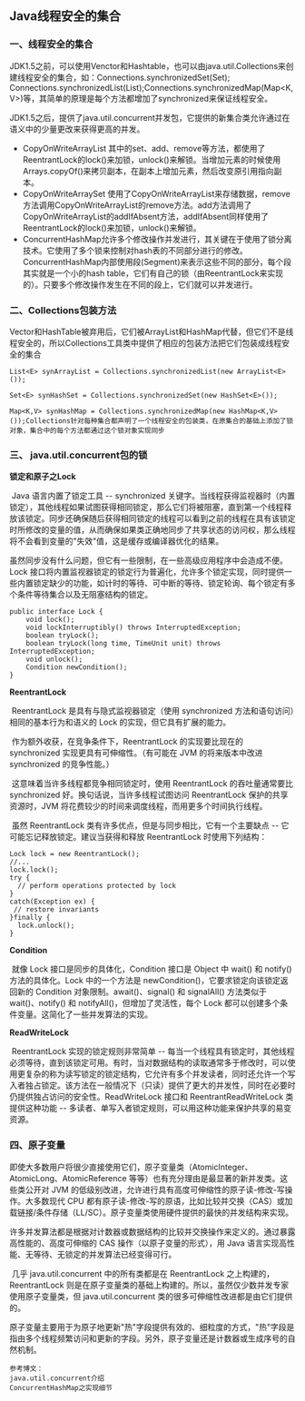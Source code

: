 ## Java线程安全的集合

### **一、线程安全的集合**

​        JDK1.5之前，可以使用Venctor和Hashtable，也可以由java.util.Collections来创建线程安全的集合，如：Connections.synchronizedSet(Set<T>); Connections.synchronizedList(List<T>);Connections.synchronizedMap(Map<K, V>)等，其简单的原理是每个方法都增加了synchronized来保证线程安全。

JDK1.5之后，提供了java.util.concurrent并发包，它提供的新集合类允许通过在语义中的少量更改来获得更高的并发。

- CopyOnWriteArrayList 其中的set、add、remove等方法，都使用了ReentrantLock的lock()来加锁，unlock()来解锁。当增加元素的时候使用Arrays.copyOf()来拷贝副本，在副本上增加元素，然后改变原引用指向副本。
- CopyOnWriteArraySet 使用了CopyOnWriteArrayList来存储数据，remove方法调用CopyOnWriteArrayList的remove方法。add方法调用了CopyOnWriteArrayList的addIfAbsent方法，addIfAbsent同样使用了ReentrantLock的lock()来加锁，unlock()来解锁。 
- ConcurrentHashMap允许多个修改操作并发进行，其关键在于使用了锁分离技术。它使用了多个锁来控制对hash表的不同部分进行的修改。ConcurrentHashMap内部使用段(Segment)来表示这些不同的部分，每个段其实就是一个小的hash table，它们有自己的锁（由ReentrantLock来实现的）。只要多个修改操作发生在不同的段上，它们就可以并发进行。

### 二、Collections包装方法
Vector和HashTable被弃用后，它们被ArrayList和HashMap代替，但它们不是线程安全的，所以Collections工具类中提供了相应的包装方法把它们包装成线程安全的集合

```
List<E> synArrayList = Collections.synchronizedList(new ArrayList<E>());

Set<E> synHashSet = Collections.synchronizedSet(new HashSet<E>());

Map<K,V> synHashMap = Collections.synchronizedMap(new HashMap<K,V>());Collections针对每种集合都声明了一个线程安全的包装类，在原集合的基础上添加了锁对象，集合中的每个方法都通过这个锁对象实现同步
```

### **三、 java.util.concurrent包的锁** 

**锁定和原子之Lock**

​    Java 语言内置了锁定工具 -- synchronized 关键字。当线程获得监视器时（内置锁定），其他线程如果试图获得相同锁定，那么它们将被阻塞，直到第一个线程释放该锁定。同步还确保随后获得相同锁定的线程可以看到之前的线程在具有该锁定时所修改的变量的值，从而确保如果类正确地同步了共享状态的访问权，那么线程将不会看到变量的"失效"值，这是缓存或编译器优化的结果。

​    虽然同步没有什么问题，但它有一些限制，在一些高级应用程序中会造成不便。Lock 接口将内置监视器锁定的锁定行为普遍化，允许多个锁定实现，同时提供一些内置锁定缺少的功能，如计时的等待、可中断的等待、锁定轮询、每个锁定有多个条件等待集合以及无阻塞结构的锁定。



```
public interface Lock {
    void lock();
    void lockInterruptibly() throws InterruptedException;
    boolean tryLock();
    boolean tryLock(long time, TimeUnit unit) throws InterruptedException;
    void unlock();
    Condition newCondition();
}
```

 **ReentrantLock**

​    ReentrantLock 是具有与隐式监视器锁定（使用 synchronized 方法和语句访问）相同的基本行为和语义的 Lock 的实现，但它具有扩展的能力。

​    作为额外收获，在竞争条件下，ReentrantLock 的实现要比现在的 synchronized 实现更具有可伸缩性。（有可能在 JVM 的将来版本中改进 synchronized 的竞争性能。）

​    这意味着当许多线程都竞争相同锁定时，使用 ReentrantLock 的吞吐量通常要比 synchronized 好。换句话说，当许多线程试图访问 ReentrantLock 保护的共享资源时，JVM 将花费较少的时间来调度线程，而用更多个时间执行线程。

​    虽然 ReentrantLock 类有许多优点，但是与同步相比，它有一个主要缺点 -- 它可能忘记释放锁定。建议当获得和释放 ReentrantLock 时使用下列结构：



```
Lock lock = new ReentrantLock();
//...
lock.lock();
try {
  // perform operations protected by lock
}
catch(Exception ex) {
 // restore invariants
}finally {
  lock.unlock();
}
```

 **Condition**

​    就像 Lock 接口是同步的具体化，Condition 接口是 Object 中 wait() 和 notify() 方法的具体化。Lock 中的一个方法是 newCondition()，它要求锁定向该锁定返回新的 Condition 对象限制。await()、signal() 和 signalAll() 方法类似于 wait()、notify() 和 notifyAll()，但增加了灵活性，每个 Lock 都可以创建多个条件变量。这简化了一些并发算法的实现。

**ReadWriteLock**

​    ReentrantLock 实现的锁定规则非常简单 -- 每当一个线程具有锁定时，其他线程必须等待，直到该锁定可用。有时，当对数据结构的读取通常多于修改时，可以使用更复杂的称为读写锁定的锁定结构，它允许有多个并发读者，同时还允许一个写入者独占锁定。该方法在一般情况下（只读）提供了更大的并发性，同时在必要时仍提供独占访问的安全性。ReadWriteLock 接口和 ReentrantReadWriteLock 类提供这种功能 -- 多读者、单写入者锁定规则，可以用这种功能来保护共享的易变资源。

 ###  **四、原子变量**

​    即使大多数用户将很少直接使用它们，原子变量类（AtomicInteger、AtomicLong、AtomicReference 等等）也有充分理由是最显著的新并发类。这些类公开对 JVM 的低级别改进，允许进行具有高度可伸缩性的原子读-修改-写操作。大多数现代 CPU 都有原子读-修改-写的原语，比如比较并交换（CAS）或加载链接/条件存储（LL/SC）。原子变量类使用硬件提供的最快的并发结构来实现。

​    许多并发算法都是根据对计数器或数据结构的比较并交换操作来定义的。通过暴露高性能的、高度可伸缩的 CAS 操作（以原子变量的形式），用 Java 语言实现高性能、无等待、无锁定的并发算法已经变得可行。

​    几乎 java.util.concurrent 中的所有类都是在 ReentrantLock 之上构建的，ReentrantLock 则是在原子变量类的基础上构建的。所以，虽然仅少数并发专家使用原子变量类，但 java.util.concurrent 类的很多可伸缩性改进都是由它们提供的。

​    原子变量主要用于为原子地更新"热"字段提供有效的、细粒度的方式，"热"字段是指由多个线程频繁访问和更新的字段。另外，原子变量还是计数器或生成序号的自然机制。

```
参考博文：
java.util.concurrent介绍 
ConcurrentHashMap之实现细节
```

